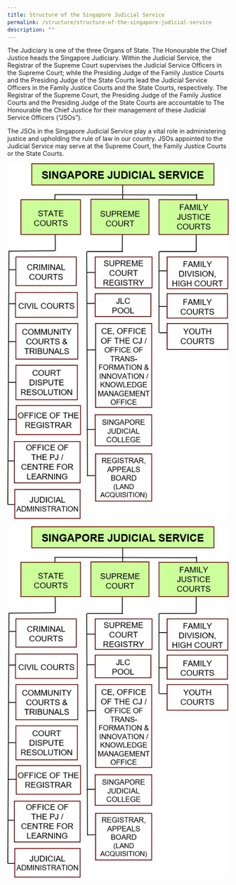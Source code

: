 ```yaml
---
title: Structure of the Singapore Judicial Service
permalink: /structure/structure-of-the-singapore-judicial-service
description: ""
---
```

The Judiciary is one of the three Organs of State. The Honourable the Chief Justice heads the Singapore Judiciary. Within the Judicial Service, the Registrar of the Supreme Court supervises the Judicial Service Officers in the Supreme Court; while the Presiding Judge of the Family Justice Courts and the Presiding Judge of the State Courts lead the Judicial Service Officers in the Family Justice Courts and the State Courts, respectively. The Registrar of the Supreme Court, the Presiding Judge of the Family Justice Courts and the Presiding Judge of the State Courts are accountable to The Honourable the Chief Justice for their management of these Judicial Service Officers (“JSOs”).

The JSOs in the Singapore Judicial Service play a vital role in administering justice and upholding the rule of law in our country. JSOs appointed to the Judicial Service may serve at the Supreme Court, the Family Justice Courts or the State Courts.

![Structure of the SJS](/images/JS%20Org%20Chart.jpg)

<img src="/images/JS%20Org%20Chart.jpg" 
     style="width:600px;
            height:800px;" />